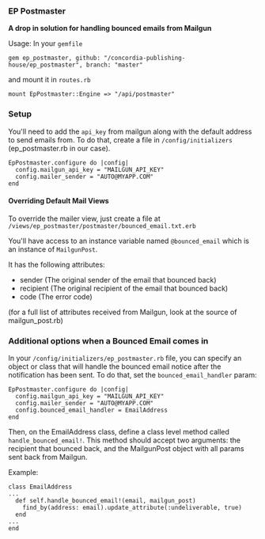 ### EP Postmaster

**A drop in solution for handling bounced emails from Mailgun**

Usage: In your `gemfile`

`gem ep_postmaster, github: "/concordia-publishing-house/ep_postmaster", branch: "master"`

and mount it in `routes.rb`

`mount EpPostmaster::Engine => "/api/postmaster"`

### Setup

You'll need to add the `api_key` from mailgun along with the default address to send emails from. To do that, create a file in `/config/initializers` (ep_postmaster.rb in our case).

```
EpPostmaster.configure do |config|
  config.mailgun_api_key = "MAILGUN_API_KEY"
  config.mailer_sender = "AUTO@MYAPP.COM"
end
```

#### Overriding Default Mail Views

To override the mailer view, just create a file at `/views/ep_postmaster/postmaster/bounced_email.txt.erb`

You'll have access to an instance variable named `@bounced_email` which is an instance of `MailgunPost`.

It has the following attributes:

* sender    (The original sender of the email that bounced back)
* recipient (The original recipient of the email that bounced back)
* code      (The error code)

(for a full list of attributes received from Mailgun, look at the source of mailgun_post.rb)

### Additional options when a Bounced Email comes in

In your `/config/initializers/ep_postmaster.rb` file, you can specify an object or class that will handle the bounced email notice after the notification has been sent. To do that, set the `bounced_email_handler` param:

```
EpPostmaster.configure do |config|
  config.mailgun_api_key = "MAILGUN_API_KEY"
  config.mailer_sender = "AUTO@MYAPP.COM"
  config.bounced_email_handler = EmailAddress
end
```

Then, on the EmailAddress class, define a class level method called `handle_bounced_email!`. This method should accept two arguments: the recipient that bounced back, and the MailgunPost object with all params sent back from Mailgun.

Example:

```
class EmailAddress
...
  def self.handle_bounced_email!(email, mailgun_post)
    find_by(address: email).update_attribute(:undeliverable, true)
  end
...
end
```
